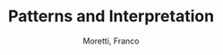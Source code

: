---
type: 'pamphlet'
pubkey: 'LLP15'
author: 'Moretti, Franco'
title: '15. Patterns and Interpretation'
publisher: 'Stanford Literary Lab'
url:
year: 2017
project:
pamphlet:
  image: "/assets/images/p15.png"
  pdf: "https://litlab.stanford.edu/LiteraryLabPamphlet15.pdf"
  pubdate: 2017-09-01
  blurb: "One thing for sure: digitization has completely changed the literary archive."
---